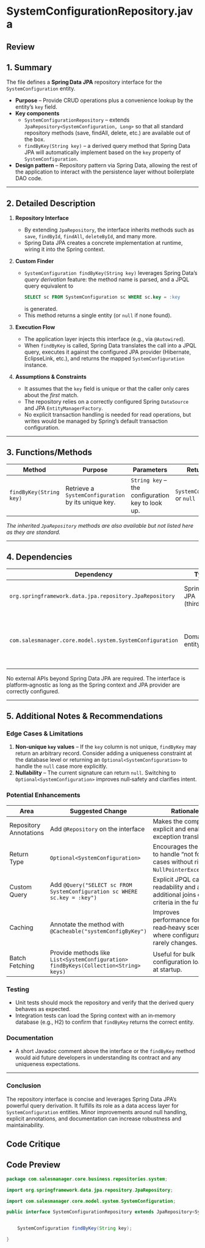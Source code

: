 # SystemConfigurationRepository.java

## Review

## 1. Summary  
The file defines a **Spring Data JPA** repository interface for the `SystemConfiguration` entity.  
* **Purpose** – Provide CRUD operations plus a convenience lookup by the entity’s `key` field.  
* **Key components**  
  * `SystemConfigurationRepository` – extends `JpaRepository<SystemConfiguration, Long>` so that all standard repository methods (save, findAll, delete, etc.) are available out of the box.  
  * `findByKey(String key)` – a derived query method that Spring Data JPA will automatically implement based on the `key` property of `SystemConfiguration`.  
* **Design pattern** – Repository pattern via Spring Data, allowing the rest of the application to interact with the persistence layer without boilerplate DAO code.

---

## 2. Detailed Description  
1. **Repository Interface**  
   * By extending `JpaRepository`, the interface inherits methods such as `save`, `findById`, `findAll`, `deleteById`, and many more.  
   * Spring Data JPA creates a concrete implementation at runtime, wiring it into the Spring context.  

2. **Custom Finder**  
   * `SystemConfiguration findByKey(String key)` leverages Spring Data’s *query derivation* feature: the method name is parsed, and a JPQL query equivalent to  
     ```sql
     SELECT sc FROM SystemConfiguration sc WHERE sc.key = :key
     ```  
     is generated.  
   * This method returns a single entity (or `null` if none found).  

3. **Execution Flow**  
   * The application layer injects this interface (e.g., via `@Autowired`).  
   * When `findByKey` is called, Spring Data translates the call into a JPQL query, executes it against the configured JPA provider (Hibernate, EclipseLink, etc.), and returns the mapped `SystemConfiguration` instance.  

4. **Assumptions & Constraints**  
   * It assumes that the `key` field is unique or that the caller only cares about the *first* match.  
   * The repository relies on a correctly configured Spring `DataSource` and JPA `EntityManagerFactory`.  
   * No explicit transaction handling is needed for read operations, but writes would be managed by Spring’s default transaction configuration.

---

## 3. Functions/Methods  
| Method | Purpose | Parameters | Return Type | Side‑Effects |
|--------|---------|------------|-------------|--------------|
| `findByKey(String key)` | Retrieve a `SystemConfiguration` by its unique key. | `String key` – the configuration key to look up. | `SystemConfiguration` or `null` | None (read‑only). |

*The inherited `JpaRepository` methods are also available but not listed here as they are standard.*

---

## 4. Dependencies  
| Dependency | Type | Notes |
|------------|------|-------|
| `org.springframework.data.jpa.repository.JpaRepository` | Spring Data JPA (third‑party) | Provides CRUD and pagination support. |
| `com.salesmanager.core.model.system.SystemConfiguration` | Domain entity | Must be annotated with JPA annotations (`@Entity`, `@Table`, etc.). |

No external APIs beyond Spring Data JPA are required. The interface is platform‑agnostic as long as the Spring context and JPA provider are correctly configured.

---

## 5. Additional Notes & Recommendations  

### Edge Cases & Limitations  
1. **Non‑unique `key` values** – If the `key` column is not unique, `findByKey` may return an arbitrary record. Consider adding a uniqueness constraint at the database level or returning an `Optional<SystemConfiguration>` to handle the `null` case more explicitly.  
2. **Nullability** – The current signature can return `null`. Switching to `Optional<SystemConfiguration>` improves null‑safety and clarifies intent.  

### Potential Enhancements  
| Area | Suggested Change | Rationale |
|------|------------------|-----------|
| Repository Annotations | Add `@Repository` on the interface | Makes the component explicit and enables exception translation. |
| Return Type | `Optional<SystemConfiguration>` | Encourages the caller to handle “not found” cases without risking `NullPointerException`. |
| Custom Query | Add `@Query("SELECT sc FROM SystemConfiguration sc WHERE sc.key = :key")` | Explicit JPQL can aid readability and allow additional joins or criteria in the future. |
| Caching | Annotate the method with `@Cacheable("systemConfigByKey")` | Improves performance for read‑heavy scenarios where configuration rarely changes. |
| Batch Fetching | Provide methods like `List<SystemConfiguration> findByKeys(Collection<String> keys)` | Useful for bulk configuration loading at startup. |

### Testing  
* Unit tests should mock the repository and verify that the derived query behaves as expected.  
* Integration tests can load the Spring context with an in‑memory database (e.g., H2) to confirm that `findByKey` returns the correct entity.

### Documentation  
* A short Javadoc comment above the interface or the `findByKey` method would aid future developers in understanding its contract and any uniqueness expectations.

---

### Conclusion  
The repository interface is concise and leverages Spring Data JPA’s powerful query derivation. It fulfills its role as a data access layer for `SystemConfiguration` entities. Minor improvements around null handling, explicit annotations, and documentation can increase robustness and maintainability.

## Code Critique



## Code Preview

```java
package com.salesmanager.core.business.repositories.system;

import org.springframework.data.jpa.repository.JpaRepository;

import com.salesmanager.core.model.system.SystemConfiguration;

public interface SystemConfigurationRepository extends JpaRepository<SystemConfiguration, Long> {


	SystemConfiguration findByKey(String key);

}



```
